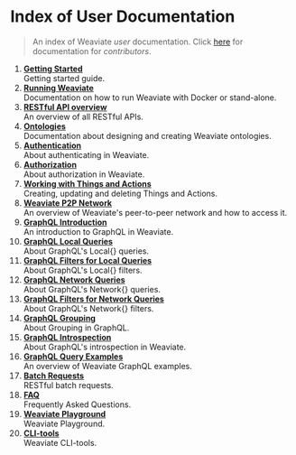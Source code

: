 # Index of User Documentation

> An index of Weaviate _user_ documentation.
> Click [here](../contribute/index.md) for documentation for _contributors_.

1. [**Getting Started**](./getting-started.md)<br>Getting started guide.
2. [**Running Weaviate**](./running-weaviate.md)<br>Documentation on how to run Weaviate with Docker or stand-alone.
3. [**RESTful API overview**](./RESTful.md)<br>An overview of all RESTful APIs.
4. [**Ontologies**](./ontology-schema.md)<br>Documentation about designing and creating Weaviate ontologies.
5. [**Authentication**](./authentication.md)<br>About authenticating in Weaviate.
6. [**Authorization**](./authorization.md)<br>About authorization in Weaviate.
7. [**Working with Things and Actions**](./working-with-things-and-actions.md)<br>Creating, updating and deleting Things and Actions.
8. [**Weaviate P2P Network**](./peer2peer-network.md)<br>An overview of Weaviate's peer-to-peer network and how to access it.
9. [**GraphQL Introduction**](./graphql_introduction.md)<br>An introduction to GraphQL in Weaviate.
10. [**GraphQL Local Queries**](./graphql_local.md)<br>About GraphQL's Local{} queries.
11. [**GraphQL Filters for Local Queries**](./graphql_filters_local.md)<br>About GraphQL's Local{} filters.
12. [**GraphQL Network Queries**](./graphql_network.md)<br>About GraphQL's Network{} queries.
13. [**GraphQL Filters for Network Queries**](./graphql_filters_network.md)<br>About GraphQL's Network{} filters.
14. [**GraphQL Grouping**](./graphql_grouping.md)<br>About Grouping in GraphQL.
15. [**GraphQL Introspection**](./graphql_introspection.md)<br>About GraphQL's introspection in Weaviate.
16. [**GraphQL Query Examples**](./graphql_query-API-examples.md)<br>An overview of Weaviate GraphQL examples.
17. [**Batch Requests**](./batch_requests.md)<br>RESTful batch requests.
18. [**FAQ**](./FAQ.md)<br>Frequently Asked Questions.
19. [**Weaviate Playground**](./weaviate-playground.md)<br>Weaviate Playground.
20. [**CLI-tools**](./weaviate-cli-tool.md)<br>Weaviate CLI-tools.